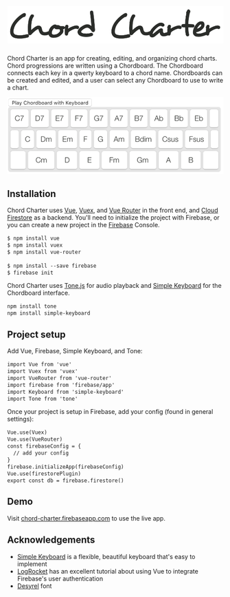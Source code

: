 # ![Chord Charter](./src/assets/ChordCharter.png)

Chord Charter is an app for creating, editing, and organizing chord charts. Chord progressions are written using a Chordboard. The Chordboard connects each key in a qwerty keyboard to a chord name. Chordboards can be created and edited, and a user can select any Chordboard to use to write a chart. 

![Chordboard screenshot](./src/assets/Chordboard.png)

## Installation

Chord Charter uses [Vue](https://vuejs.org/), [Vuex](https://vuex.vuejs.org/), and [Vue Router](https://github.com/vuejs/vue-router) in the front end, and [Cloud Firestore](https://firebase.google.com/docs/firestore) as a backend. You'll need to initialize the project with Firebase, or you can create a new project in the [Firebase](https://firebase.google.com/) Console.

```
$ npm install vue
$ npm install vuex
$ npm install vue-router

$ npm install --save firebase
$ firebase init
```

Chord Charter uses [Tone.js](https://tonejs.github.io/) for audio playback and [Simple Keyboard](https://github.com/hodgef/simple-keyboard) for the Chordboard interface.

```
npm install tone
npm install simple-keyboard
```

## Project setup
Add Vue, Firebase, Simple Keyboard, and Tone:
```
import Vue from 'vue'
import Vuex from 'vuex'
import VueRouter from 'vue-router'
import firebase from 'firebase/app'
import Keyboard from 'simple-keyboard'
import Tone from 'tone'
```
Once your project is setup in Firebase, add your config (found in general settings):
```
Vue.use(Vuex)
Vue.use(VueRouter)
const firebaseConfig = {
  // add your config
}
firebase.initializeApp(firebaseConfig)
Vue.use(firestorePlugin)
export const db = firebase.firestore()
```
## Demo
Visit [chord-charter.firebaseapp.com](https://chord-charter.firebaseapp.com/) to use the live app.

## Acknowledgements
- [Simple Keyboard](https://github.com/hodgef/simple-keyboard) is a flexible, beautiful keyboard that's easy to implement
- [LogRocket](https://blog.logrocket.com/vue-firebase-authentication/) has an excellent tutorial about using Vue to integrate Firebase's user authentication
- [Desyrel](https://www.dafont.com/desyrel.font) font
